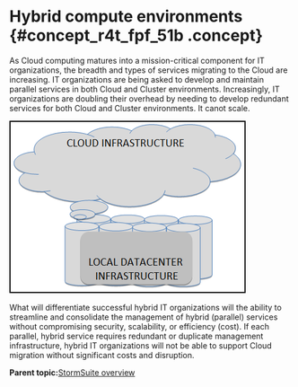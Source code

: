 # Hybrid compute environments {#concept_r4t_fpf_51b .concept}

As Cloud computing matures into a mission-critical component for IT organizations, the breadth and types of services migrating to the Cloud are increasing. IT organizations are being asked to develop and maintain parallel services in both Cloud and Cluster environments. Increasingly, IT organizations are doubling their overhead by needing to develop redundant services for both Cloud and Cluster environments. It canot scale.

![](graphics/storm-suite_01.png)

What will differentiate successful hybrid IT organizations will the ability to streamline and consolidate the management of hybrid \(parallel\) services without compromising security, scalability, or efficiency \(cost\). If each parallel, hybrid service requires redundant or duplicate management infrastructure, hybrid IT organizations will not be able to support Cloud migration without significant costs and disruption.

**Parent topic:**[StormSuite overview](../overview/overview_glue.html)

